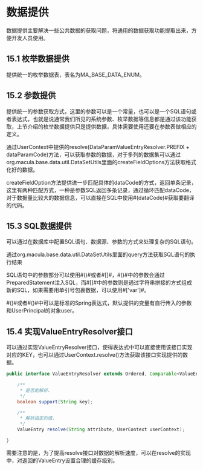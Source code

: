 # 数据提供

数据提供主要解决一些公共数据的获取问题，将通用的数据获取功能提取出来，方便开发人员使用。

## 15.1 枚举数据提供

提供统一的枚举数据表，表名为MA_BASE_DATA_ENUM。

## 15.2 参数提供

提供统一的参数获取方式，这里的参数可以是一个常量，也可以是一个SQL语句或者表达式，也就是说通常我们所见的系统参数、枚举数据等信息都是通过该功能获取，上节介绍的枚举数据提供只是提供数据，具体需要使用还要在参数表做相应的定义。

通过UserContext中提供的resolve(DataParamValueEntryResolver.PREFIX + dataParamCode)方法，可以获取参数的数据，对于多列的数据集可以通过org.macula.base.data.util.DataSetUtils里面的createFieldOptions方法获取格式化好的数据。

createFieldOption方法提供进一步匹配具体的dataCode的方式，返回单条记录，这里有两种匹配方式，一种是参数SQL返回多条记录，通过循环匹配dataCode，对于数据量比较大的数据信息，可以直接在SQL中使用#(dataCode)#获取要翻译的代码。

## 15.3 SQL数据提供

可以通过在数据库中配置SQL语句、数据源、参数的方式来处理复杂的SQL语句。

通过org.macula.base.data.util.DataSetUtils里面的query方法获取SQL语句的执行结果

SQL语句中的参数部分可以使用#()#或者#[]#，#()#中的参数会通过PreparedStatement注入SQL，而#[]#中的参数则是通过字符串拼接的方式组成新的SQL，如果需要用单引号包裹数据，可以使用#['var']#。

\#()#或者#()#中可以是标准的Spring表达式，默认提供的变量有自行传入的参数和UserPrincipal的对象user。

## 15.4 实现ValueEntryResolver接口

可以通过实现ValueEntryResolver接口，使得表达式中可以直接使用该接口实现对应的KEY，也可以通过UserContext.resolve()方法获取该接口实现提供的数据。

```java
public interface ValueEntryResolver extends Ordered, Comparable<ValueEntryResolver> {

	/**
	 * 是否能解析.
	 */
	boolean support(String key);

	/**
	 * 解析指定的值.
	 */
	ValueEntry resolve(String attribute, UserContext userContext);

}		
```
需要注意的是，为了提高resolve接口对数据的解析速度，可以在resolve的实现中，对返回的ValueEntry设置合理的缓存级别。
